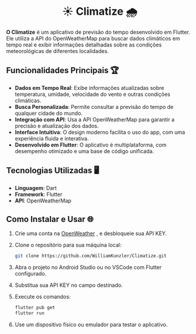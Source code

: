 <div align="center">

   
# ☀️ Climatize 🌧️


</div>


**O Climatize** é um aplicativo de previsão do tempo desenvolvido em Flutter. Ele utiliza a API do OpenWeatherMap para buscar dados climáticos em tempo real e exibir informações detalhadas sobre as condições meteorológicas de diferentes localidades.


## Funcionalidades Principais 🏆

- **Dados em Tempo Real**: Exibe informações atualizadas sobre temperatura, umidade, velocidade do vento e outras condições climáticas.
- **Busca Personalizada**: Permite consultar a previsão do tempo de qualquer cidade do mundo.
- **Integração com API**: Usa a API OpenWeatherMap para garantir a precisão e atualização dos dados.
- **Interface Intuitiva**: O design moderno facilita o uso do app, com uma experiência fluida e interativa.
- **Desenvolvido em Flutter**: O aplicativo é multiplataforma, com desempenho otimizado e uma base de código unificada.

## Tecnologias Utilizadas 🖥️

- **Linguagem**: Dart
- **Framework**: Flutter
- **API**: OpenWeatherMap

## Como Instalar e Usar 🌐

1. Crie uma conta na <a href="https://openweathermap.org/">OpenWeather</a> , e desbloqueie sua API KEY.

2. Clone o repositório para sua máquina local:
   
   ```bash
   git clone https://github.com/WilliamKunzler/Climatize.git

3. Abra o projeto no Android Studio ou no VSCode com Flutter configurado.

4. Substitua sua API KEY no campo destinado.

4. Execute os comandos:

   ```bash
   flutter pub get
   flutter run
   
5. Use um dispositivo físico ou emulador para testar o aplicativo.

